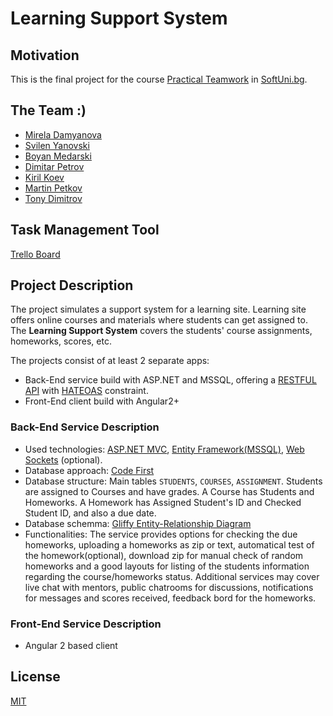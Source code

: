 # Learning Support System

## Motivation

This is the final project for the course [Practical Teamwork](https://softuni.bg/trainings/1799/practical-teamwork-sept-2017) in [SoftUni.bg](https://softuni.bg/about).

## The Team :)

* [Mirela Damyanova](https://github.com/mdamyanova)
* [Svilen Yanovski](https://github.com/SvilenYanovski)
* [Boyan Medarski](https://github.com)
* [Dimitar Petrov](https://github.com)
* [Kiril Koev](https://github.com)
* [Martin Petkov](https://github.com)
* [Tony Dimitrov](https://github.com)

## Task Management Tool

[Trello Board](https://trello.com/b/clfcvrzl/domashnik)

## Project Description

The project simulates a support system for a learning site. Learning site offers online courses and materials where students can get assigned to. The **Learning Support System** covers the students' course assignments, homeworks, scores, etc.

The projects consist of at least 2 separate apps:

* Back-End service build with ASP.NET and MSSQL, offering a [RESTFUL API](https://en.wikipedia.org/wiki/Representational_state_transfer) with [HATEOAS](https://en.wikipedia.org/wiki/HATEOAS) constraint.
* Front-End client build with Angular2+

### Back-End Service Description

* Used technologies: [ASP.NET MVC](https://www.asp.net/), [Entity Framework(MSSQL)](https://msdn.microsoft.com/en-us/library/aa937723(v=vs.113).aspx), [Web Sockets](https://developer.mozilla.org/en-US/docs/Web/API/WebSockets_API) (optional).
* Database approach: [Code First](http://www.entityframeworktutorial.net/code-first/what-is-code-first.aspx)
* Database structure: Main tables `STUDENTS`, `COURSES`, `ASSIGNMENT`. Students are assigned to Courses and have grades. A Course has Students and Homeworks. A Homework has Assigned Student's ID and Checked Student ID, and also a due date. 
* Database schemma: [Gliffy Entity-Relationship Diagram](https://go.gliffy.com/go/publish/12396343)
* Functionalities: The service provides options for checking the due homeworks, uploading a homeworks as zip or text, automatical test of the homework(optional), download zip for manual check of random homeworks and a good layouts for listing of the students information regarding the course/homeworks status. Additional services may cover live chat with mentors, public chatrooms for discussions, notifications for messages and scores received, feedback bord for the homeworks.

### Front-End Service Description

* Angular 2 based client

## License 

[MIT](https://opensource.org/licenses/MIT)
